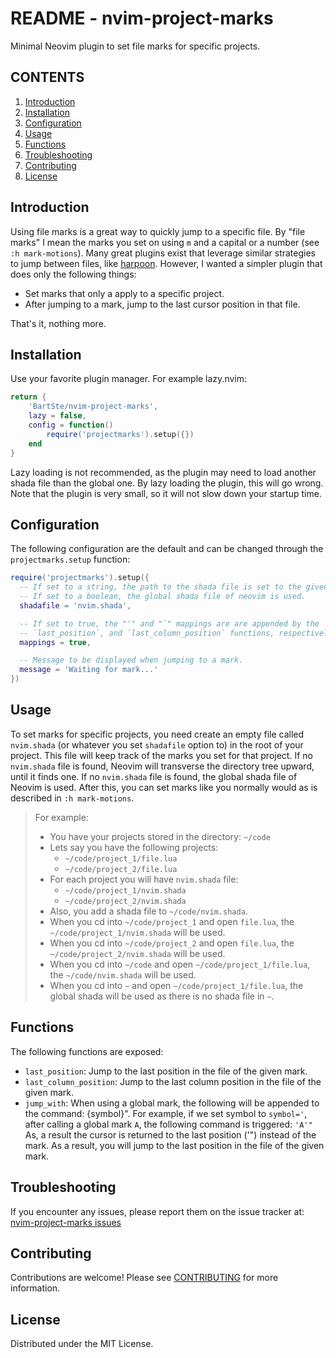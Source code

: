# README - nvim-project-marks

Minimal Neovim plugin to set file marks for specific projects.

## CONTENTS

1. [Introduction](#introduction)
2. [Installation](#installation)
3. [Configuration](#configuration)
4. [Usage](#usage)
5. [Functions](#functions)
6. [Troubleshooting](#troubleshooting)
7. [Contributing](#contributing)
8. [License](#license)

## Introduction

Using file marks is a great way to quickly jump to a specific file. By "file
marks" I mean the marks you set on using `m` and a capital or a number (see `:h
mark-motions`). Many great plugins exist that leverage similar strategies to
jump between files, like [harpoon](https://github.com/ThePrimeagen/harpoon).
However, I wanted a simpler plugin that does only the following things:

- Set marks that only a apply to a specific project.
- After jumping to a mark, jump to the last cursor position in that file.
  
That's it, nothing more.

## Installation

Use your favorite plugin manager. For example lazy.nvim:

```lua
return {
    'BartSte/nvim-project-marks',
    lazy = false,
    config = function()
        require('projectmarks').setup({})
    end
}
```

Lazy loading is not recommended, as the plugin may need to load another shada file than the global one. By lazy loading the plugin, this will go wrong. Note that the plugin is very small, so it will not slow down your startup time.

## Configuration

The following configuration are the default and can be changed through the
`projectmarks.setup` function:

```lua
require('projectmarks').setup({
  -- If set to a string, the path to the shada file is set to the given value.
  -- If set to a boolean, the global shada file of neovim is used.
  shadafile = 'nvim.shada',

  -- If set to true, the "'" and "`" mappings are are appended by the
  -- `last_position`, and `last_column_position` functions, respectively.
  mappings = true,

  -- Message to be displayed when jumping to a mark.
  message = 'Waiting for mark...'
})
```

## Usage

To set marks for specific projects, you need create an empty file called
`nvim.shada` (or whatever you set `shadafile` option to) in the root of your
project. This file will keep track of the marks you set for that project. If no
`nvim.shada` file is found, Neovim will transverse the directory tree upward,
until it finds one. If no `nvim.shada` file is found, the global shada file of
Neovim is used. After this, you can set marks like you normally would as is
described in `:h mark-motions`.

> For example:
>
> - You have your projects stored in the directory: `~/code`
> - Lets say you have the following projects:
>   - `~/code/project_1/file.lua`
>   - `~/code/project_2/file.lua`
> - For each project you will have `nvim.shada` file:
>   - `~/code/project_1/nvim.shada`
>   - `~/code/project_2/nvim.shada`
> - Also, you add a shada file to `~/code/nvim.shada`.
> - When you cd into `~/code/project_1` and open `file.lua`, the
>   `~/code/project_1/nvim.shada` will be used.
> - When you cd into `~/code/project_2` and open `file.lua`, the
>   `~/code/project_2/nvim.shada` will be used.
> - When you cd into `~/code` and open `~/code/project_1/file.lua`, the
>   `~/code/nvim.shada` will be used.
> - When you cd into `~` and open `~/code/project_1/file.lua`, the global shada
>   will be used as there is no shada file in `~`.

## Functions

The following functions are exposed:

- `last_position`: Jump to the last position in the file of the given mark.
- `last_column_position`: Jump to the last column position in the file of the
  given mark.
- `jump_with`: When using a global mark, the following will be appended to the
  command: {symbol}". For example, if we set symbol to `symbol='`, after calling
  a global mark `A`, the following command is triggered: `'A'"` As, a result the
  cursor is returned to the last position ('") instead of the mark. As a result,
  you will jump to the last position in the file of the given mark.

## Troubleshooting

If you encounter any issues, please report them on the issue tracker at:
[nvim-project-marks issues](https://github.com/BartSte/nvim-project-marks/issues)

## Contributing

Contributions are welcome! Please see [CONTRIBUTING](./CONTRIBUTING.md) for
more information.

## License

Distributed under the MIT License.
